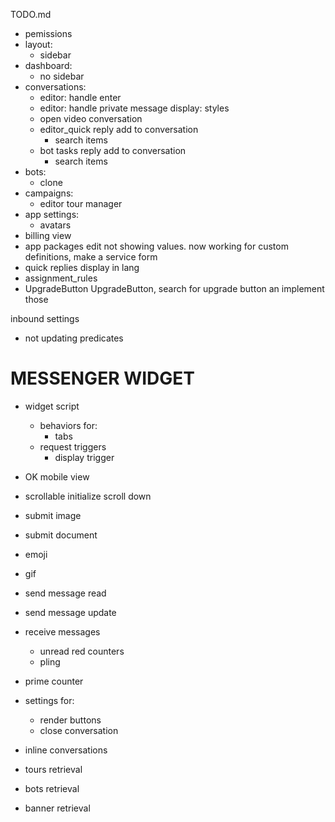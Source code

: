 TODO.md
+ pemissions
+ layout:
  + sidebar
+ dashboard:
  + no sidebar
+ conversations:
  + editor: handle enter
  + editor: handle private message display: styles
  + open video conversation
  + editor_quick reply add to conversation
    + search items
  + bot tasks reply add to conversation
    + search items
+ bots:
  + clone
+ campaigns:
  + editor tour manager
+ app settings:
  + avatars
+ billing view
+ app packages edit not showing values. now working for custom definitions, make a service form
+ quick replies display in lang
+ assignment_rules
+ UpgradeButton UpgradeButton, search for upgrade button an implement those

inbound settings
  + not updating predicates


# MESSENGER WIDGET

+ widget script
  + behaviors for:
    + tabs
  + request triggers
    + display trigger

+ OK mobile view
+ scrollable initialize scroll down
+ submit image
+ submit document
+ emoji
+ gif
+ send message read
+ send message update
+ receive messages
  + unread red counters
  + pling

+ prime counter
+ settings for:
  + render buttons
  + close conversation

+ inline conversations
+ tours retrieval
+ bots retrieval
+ banner retrieval

